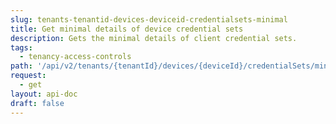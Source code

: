 ```yaml
---
slug: tenants-tenantid-devices-deviceid-credentialsets-minimal
title: Get minimal details of device credential sets
description: Gets the minimal details of client credential sets.
tags:
  - tenancy-access-controls
path: '/api/v2/tenants/{tenantId}/devices/{deviceId}/credentialSets/minimal'
request:
  - get
layout: api-doc
draft: false
---
```

